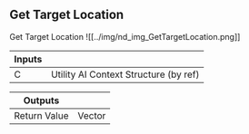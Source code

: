 ## Get Target Location
Get Target Location
![[../img/nd_img_GetTargetLocation.png]]

|Inputs||
|--|--|
| C | Utility AI Context Structure (by ref) |

|Outputs||
|--|--|
| Return Value | Vector |
